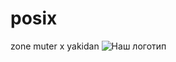 # posix
zone muter x yakidan
![Наш логотип](https://sun9-50.userapi.com/MlFixV2Sdya3ir3u3G7j3pTs--L2KonQEXyUqw/rO8FAPRurx4.jpg)
